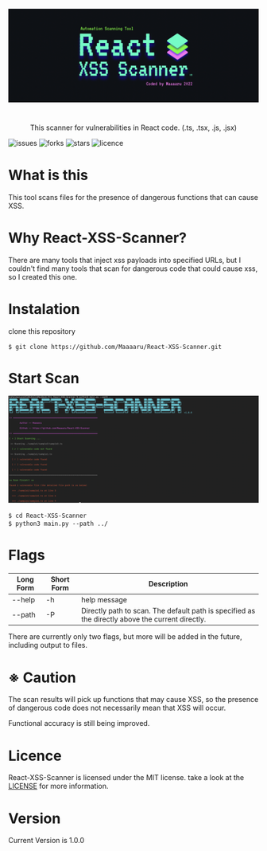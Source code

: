 <p align="center">
  <img src="docs/imgs/logo_react_xss_scanner.png" width="800">
</p>

<h1></h1>

<p align="center">
This scanner for vulnerabilities in React code. (.ts, .tsx, .js, .jsx)
</p>

![issues](https://img.shields.io/github/issues/Maaaaru/React-XSS-Scanner)
![forks](https://img.shields.io/github/forks/Maaaaru/React-XSS-Scanner)
![stars](https://img.shields.io/github/stars/Maaaaru/React-XSS-Scanner)
![licence](https://img.shields.io/github/license/Maaaaru/React-XSS-Scanner)

# What is this
This tool scans files for the presence of dangerous functions that can cause XSS.

# Why React-XSS-Scanner?
There are many tools that inject xss payloads into specified URLs, but I couldn't find many tools that scan for dangerous code that could cause xss, so I created this one.


# Instalation

clone this repository

```
$ git clone https://github.com/Maaaaru/React-XSS-Scanner.git
```

# Start Scan

<img src="docs/imgs/scan_demo.png" width="800">

```
$ cd React-XSS-Scanner
$ python3 main.py --path ../
```

# Flags
| Long Form | Short Form | Description |
| ----| ---- | ---- |
| --help | -h | help message |
| --path | -P | Directly path to scan. The default path is specified as the directly above the current directly. |

There are currently only two flags, but more will be added in the future, including output to files.

# ※ Caution
The scan results will pick up functions that may cause XSS, so the presence of dangerous code does not necessarily mean that XSS will occur.

Functional accuracy is still being improved.

# Licence

React-XSS-Scanner is licensed under the MIT license. take a look at the [LICENSE](https://github.com/Maaaaru/React-XSS-Scanner/blob/main/LICENSE) for more information.

# Version

Current Version is 1.0.0
